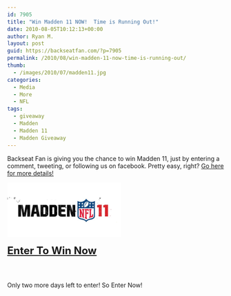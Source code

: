 ```yaml
---
id: 7905
title: "Win Madden 11 NOW!  Time is Running Out!"
date: 2010-08-05T10:12:13+00:00
author: Ryan M.
layout: post
guid: https://backseatfan.com/?p=7905
permalink: /2010/08/win-madden-11-now-time-is-running-out/
thumb:
  - /images/2010/07/madden11.jpg
categories:
  - Media
  - More
  - NFL
tags:
  - giveaway
  - Madden
  - Madden 11
  - Madden Giveaway
---
```


<div class="entry">
  <p>
    Backseat Fan is giving you the chance to win Madden 11, just by entering a comment, tweeting, or following us on facebook. Pretty easy, right? <a href="https://www.backseatfan.com/madden11">Go here for more details!</a>
  </p>

  <p>
    <a href="https://www.backseatfan.com/madden11"><img title="madden11" src="/images/2010/07/madden11.jpg" alt="" width="264" height="126" /></a>
  </p>

  <p>
    <span style="font-size: x-large;"><strong><a href="https://www.backseatfan.com/madden11">Enter To Win Now</a></strong></span>
  </p>

  <p>
    <span style="font-size: x-large;"><strong><br /> </strong></span>
  </p>

  <p>
    Only two more days left to enter! So Enter Now!
  </p>
</div>
